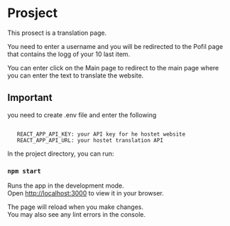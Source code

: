 # Prosject 

This prosect is a translation page.

You need to enter a username and you will be redirected to the Pofil page that contains the logg of your 10 last item. 

You can enter click on the Main page to redirect to the main page where you can enter the text to translate the website.

## Important

you need to create .env file and enter the following 

```

   REACT_APP_API_KEY: your API key for he hostet website
   REACT_APP_API_URL: your hostet translation API 

```  





In the project directory, you can run:

### `npm start`

Runs the app in the development mode.\
Open [http://localhost:3000](http://localhost:3000) to view it in your browser.

The page will reload when you make changes.\
You may also see any lint errors in the console.

